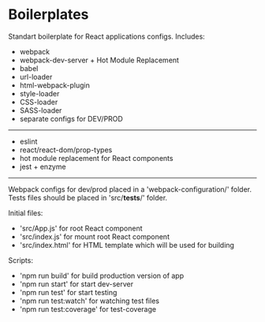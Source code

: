 # Boilerplates
Standart boilerplate for React applications configs.
Includes: 
- webpack
- webpack-dev-server + Hot Module Replacement
- babel
- url-loader
- html-webpack-plugin
- style-loader
- CSS-loader
- SASS-loader
- separate configs for DEV/PROD
-----------------------------------------------------------------------------------
- eslint
- react/react-dom/prop-types
- hot module replacement for React components
- jest + enzyme
-----------------------------------------------------------------------------------
Webpack configs for dev/prod placed in a 'webpack-configuration/' folder. 
Tests files should be placed in 'src/__tests__/' folder.

Initial files:
- 'src/App.js' for root React component
- 'src/index.js' for mount root React component
- 'src/index.html' for HTML template which will be used for building

Scripts:
- 'npm run build' for build production version of app
- 'npm run start' for start dev-server
- 'npm run test' for start testing
- 'npm run test:watch' for watching test files
- 'npm run test:coverage' for test-coverage
